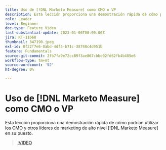 ```yaml
---
title: Uso de [!DNL Marketo Measure] como CMO o VP
description: Esta lección proporciona una demostración rápida de cómo podrían utilizar los CMO y otros líderes de marketing de alto nivel [!DNL Marketo Measure] en su puesto.
role: Leader
level: Beginner
doc-type: Feature Video
last-substantial-update: 2023-01-06T00:00:00Z
jira: KT-11668
thumbnail: 347190.jpeg
exl-id: 0f22f7e6-8abd-4df5-b71c-38748c4d951b
feature: Fundamentals
source-git-commit: 2fb7fa9e72cc89f3ae867cbbc02fd62fb4b485e6
workflow-type: tm+mt
source-wordcount: '52'
ht-degree: 0%

---
```


# Uso de [!DNL Marketo Measure] como CMO o VP

Esta lección proporciona una demostración rápida de cómo podrían utilizar los CMO y otros líderes de marketing de alto nivel [!DNL Marketo Measure] en su puesto.

>[!VIDEO](https://video.tv.adobe.com/v/347190/?quality=12&learn=on)
